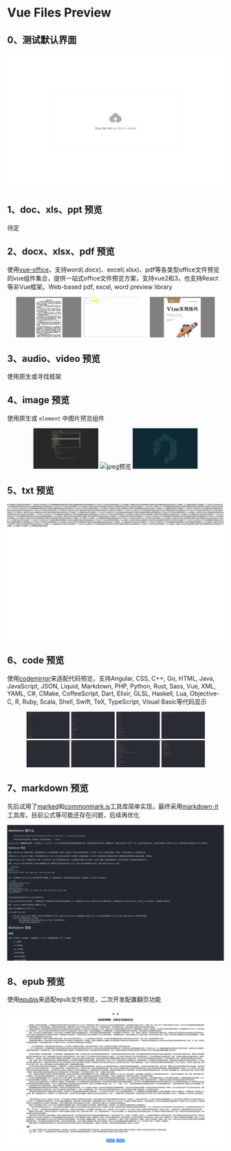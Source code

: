 # Vue Files Preview

## 0、测试默认界面

![测试默认界面](assets/images/readme/default.png)

## 1、doc、xls、ppt 预览

待定

## 2、docx、xlsx、pdf 预览

使用[vue-office](https://github.com/501351981/vue-office?tab=readme-ov-file)，支持word(.docx)、excel(.xlsx)、pdf等各类型office文件预览的vue组件集合，提供一站式office文件预览方案，支持vue2和3，也支持React等非Vue框架。Web-based pdf, excel, word preview library

<p style="text-align: center">
  <img src="assets/images/readme/docx.png" alt="docx预览" style="width: 30%" />
  <img src="assets/images/readme/xlsx.png" alt="xlsx预览" style="width: 30%" />
  <img src="assets/images/readme/pdf.png" alt="pdf预览" style="width: 30%" />
<p>

## 3、audio、video 预览

使用原生或寻找框架

## 4、image 预览

使用原生或 `element` 中图片预览组件

<p style="text-align: center">
  <img src="assets/images/readme/jpg.png" alt="jpg预览" style="width: 30%" />
  <img src="assets/images/readme/jpeg.png" alt="jpeg预览" style="width: 30%" />
  <img src="assets/images/readme/png.png" alt="png预览" style="width: 30%" />
<p>

## 5、txt 预览

![txt预览](assets/images/readme/txt.png)

## 6、code 预览

使用[codemirror](https://github.com/codemirror/dev/)来适配代码预览，支持Angular, CSS, C++, Go, HTML, Java, JavaScript, JSON, Liquid, Markdown, PHP, Python, Rust, Sass, Vue, XML, YAML, C#, CMake, CoffeeScript, Dart, Elixir, GLSL, Haskell, Lua, Objective-C, R, Ruby, Scala, Shell, Swift, TeX, TypeScript, Visual Basic等代码显示

<p style="text-align: center">
  <img src="assets/images/readme/html.png" alt="html预览" style="width: 20%" />
  <img src="assets/images/readme/css.png" alt="css预览" style="width: 20%" />
  <img src="assets/images/readme/js.png" alt="js预览" style="width: 20%" />
  <img src="assets/images/readme/py.png" alt="py预览" style="width: 20%" />
  <img src="assets/images/readme/rs.png" alt="rs预览" style="width: 20%" />
  <img src="assets/images/readme/go.png" alt="go预览" style="width: 20%" />
  <img src="assets/images/readme/lua.png" alt="lua预览" style="width: 20%" />
  <img src="assets/images/readme/c.png" alt="c预览" style="width: 20%" />
<p>

## 7、markdown 预览

先后试用了[marked](https://github.com/markedjs/marked)和[commonmark.js](https://github.com/commonmark/commonmark.js)工具库简单实现，最终采用[markdown-it](https://github.com/markdown-it/markdown-it)工具库，目前公式等可能还存在问题，后续再优化

![markdown预览](assets/images/readme/md.png)

## 8、epub 预览

使用[epubjs](http://epubjs.org/documentation/0.3/)来适配epub文件预览，二次开发配置翻页功能

![epub预览](assets/images/readme/epub.png)
